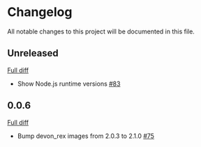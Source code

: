 # Changelog

All notable changes to this project will be documented in this file.

## Unreleased

[Full diff](https://github.com/sider/runners/compare/0.0.6...HEAD)

- Show Node.js runtime versions [#83](https://github.com/sider/runners/pull/83)

## 0.0.6

[Full diff](https://github.com/sider/runners/compare/0.0.5...0.0.6)

- Bump devon_rex images from 2.0.3 to 2.1.0 [#75](https://github.com/sider/runners/pull/75)

